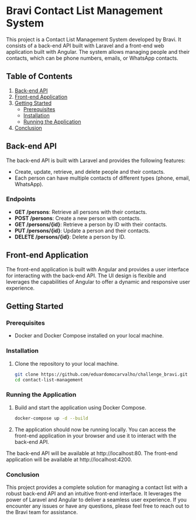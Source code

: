 # Bravi Contact List Management System

This project is a Contact List Management System developed by Bravi. It consists of a back-end API built with Laravel and a front-end web application built with Angular. The system allows managing people and their contacts, which can be phone numbers, emails, or WhatsApp contacts.

## Table of Contents

1. [Back-end API](#back-end-api)
2. [Front-end Application](#front-end-application)
3. [Getting Started](#getting-started)
   - [Prerequisites](#prerequisites)
   - [Installation](#installation)
   - [Running the Application](#running-the-application)
4. [Conclusion](#conclusion)

## Back-end API

The back-end API is built with Laravel and provides the following features:

- Create, update, retrieve, and delete people and their contacts.
- Each person can have multiple contacts of different types (phone, email, WhatsApp).

### Endpoints

- **GET /persons**: Retrieve all persons with their contacts.
- **POST /persons**: Create a new person with contacts.
- **GET /persons/{id}**: Retrieve a person by ID with their contacts.
- **PUT /persons/{id}**: Update a person and their contacts.
- **DELETE /persons/{id}**: Delete a person by ID.

## Front-end Application

The front-end application is built with Angular and provides a user interface for interacting with the back-end API. The UI design is flexible and leverages the capabilities of Angular to offer a dynamic and responsive user experience.

## Getting Started

### Prerequisites

- Docker and Docker Compose installed on your local machine.

### Installation

1. Clone the repository to your local machine.
   ```bash
   git clone https://github.com/eduardomocarvalho/challenge_bravi.git
   cd contact-list-management

### Running the Application

1. Build and start the application using Docker Compose.
   ```bash
   docker-compose up -d --build
   
2. The application should now be running locally. You can access the front-end application in your browser and use it to interact with the back-end API.

The back-end API will be available at http://localhost:80.
The front-end application will be available at http://localhost:4200.

### Conclusion
This project provides a complete solution for managing a contact list with a robust back-end API and an intuitive front-end interface. It leverages the power of Laravel and Angular to deliver a seamless user experience. If you encounter any issues or have any questions, please feel free to reach out to the Bravi team for assistance.



